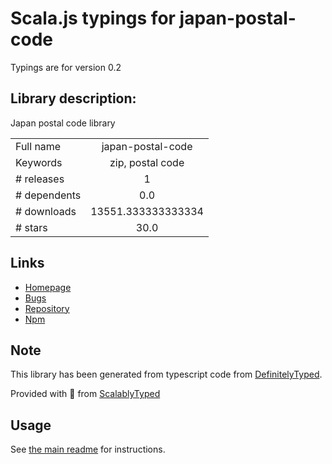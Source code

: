 
# Scala.js typings for japan-postal-code

Typings are for version 0.2

## Library description:
Japan postal code library

|                    |                 |
| ------------------ | :-------------: |
| Full name          | japan-postal-code |
| Keywords           | zip, postal code |
| # releases         | 1 |
| # dependents       | 0.0 |
| # downloads        | 13551.333333333334 |
| # stars            | 30.0 |

## Links
- [Homepage](https://github.com/mzp/japan-postal-code)
- [Bugs](https://github.com/mzp/japan-postal-code/issues)
- [Repository](https://github.com/mzp/japan-postal-code)
- [Npm](https://www.npmjs.com/package/japan-postal-code)
    


## Note
This library has been generated from typescript code from [DefinitelyTyped](https://definitelytyped.org).

Provided with :purple_heart: from [ScalablyTyped](https://github.com/oyvindberg/ScalablyTyped)

## Usage
See [the main readme](../../readme.md) for instructions.



